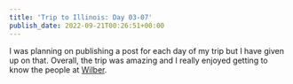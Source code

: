 ```yaml
---
title: 'Trip to Illinois: Day 03-07'
publish_date: 2022-09-21T00:26:51+00:00
---
```


I was planning on publishing a post for each day of my trip but I have given up on that. Overall, the trip was amazing and I really enjoyed getting to know the people at [Wilber](https://wilbergroup.com).
